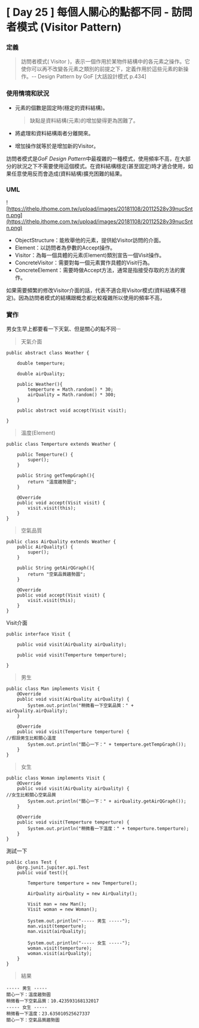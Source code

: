 # [ Day 25 ] 每個人關心的點都不同 - 訪問者模式 (Visitor Pattern)

### **定義**

> 訪問者模式( Visitor )，表示一個作用於某物件結構中的各元素之操作。它使你可以再不改變各元素之類別的前提之下，定義作用於這些元素的新操作。-- Design Pattern by GoF [大話設計模式 p.434]
> 

### **使用情境和狀況**

- 元素的個數是固定時(穩定的資料結構)。
    
    > 缺點是資料結構(元素)的增加變得更為困難了。
    > 
- 將處理和資料結構兩者分離開來。
- 增加操作就等於是增加新的Visitor。

訪問者模式是*GoF Design Pattern*中最複雜的一種模式，使用頻率不高，在大部分的狀況之下不需要使用這個模式。在資料結構穩定(甚至固定)時才適合使用，如果任意使用反而會造成(資料結構)擴充困難的結果。

### **UML**

![https://ithelp.ithome.com.tw/upload/images/20181108/20112528v39nucSntn.png](https://ithelp.ithome.com.tw/upload/images/20181108/20112528v39nucSntn.png)

- ObjectStructure：能枚舉他的元素，提供給Visitor訪問的介面。
- Element：以訪問者為參數的Accept操作。
- Visitor：為每一個具體的元素(Element)類別宣告一個Visit操作。
- ConcreteVisitor：需要對每一個元素實作具體的Visit行為。
- ConcreteElement：需要時做Accept方法，通常是指接受存取的方法的實作。

如果需要頻繁的修改Visitor介面的話，代表不適合用Visitor模式(資料結構不穩定)。因為訪問者模式的結構跟概念都比較複雜所以使用的頻率不高，

### **實作**

男女生早上都要看一下天氣、但是關心的點不同···

> 天氣介面
> 

```
public abstract class Weather {

    double temperture;

    double airQuality;

    public Weather(){
        temperture = Math.random() * 30;
        airQuality = Math.random() * 300;
    }

    public abstract void accept(Visit visit);

}

```

> 溫度(Element)
> 

```
public class Temperture extends Weather {

    public Temperture() {
        super();
    }

    public String getTempGraph(){
        return "溫度趨勢圖";
    }

    @Override
    public void accept(Visit visit) {
        visit.visit(this);
    }
}

```

> 空氣品質
> 

```
public class AirQuality extends Weather {
    public AirQuality() {
        super();
    }

    public String getAirQGraph(){
        return "空氣品質趨勢圖";
    }

    @Override
    public void accept(Visit visit) {
        visit.visit(this);
    }
}

```

Visit介面

```
public interface Visit {

    public void visit(AirQuality airQuality);

    public void visit(Temperture temperture);

}

```

> 男生
> 

```
public class Man implements Visit {
    @Override
    public void visit(AirQuality airQuality) {
        System.out.println("稍微看一下空氣品質：" + airQuality.airQuality);
    }

    @Override
    public void visit(Temperture temperture) {
//假設男生比較關心溫度
        System.out.println("關心一下：" + temperture.getTempGraph());
    }
}

```

> 女生
> 

```
public class Woman implements Visit {
    @Override
    public void visit(AirQuality airQuality) {
//女生比較關心空氣品質
        System.out.println("關心一下：" + airQuality.getAirQGraph());
    }

    @Override
    public void visit(Temperture temperture) {
        System.out.println("稍微看一下溫度：" + temperture.temperture);
    }
}

```

測試一下

```
public class Test {
    @org.junit.jupiter.api.Test
    public void test(){

        Temperture temperture = new Temperture();

        AirQuality airQuality = new AirQuality();

        Visit man = new Man();
        Visit woman = new Woman();

        System.out.println("----- 男生 -----");
        man.visit(temperture);
        man.visit(airQuality);

        System.out.println("----- 女生 -----");
        woman.visit(temperture);
        woman.visit(airQuality);
    }
}

```

> 結果
> 

```
----- 男生 -----
關心一下：溫度趨勢圖
稍微看一下空氣品質：10.423593168132017
----- 女生 -----
稍微看一下溫度：23.635010525627337
關心一下：空氣品質趨勢圖

```